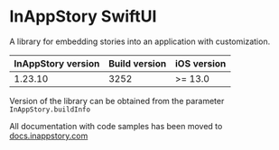 # InAppStory SwiftUI

A library for embedding stories into an application with customization.

| InAppStory version | Build version | iOS version |
|--------------------|---------------|-------------|
| 1.23.10            | 3252          | >= 13.0     |

Version of the library can be obtained from the parameter `InAppStory.buildInfo`

All documentation with code samples has been moved to [docs.inappstory.com](https://docs.inappstory.com/sdk-guides/ios/how-to-get-started.html)

